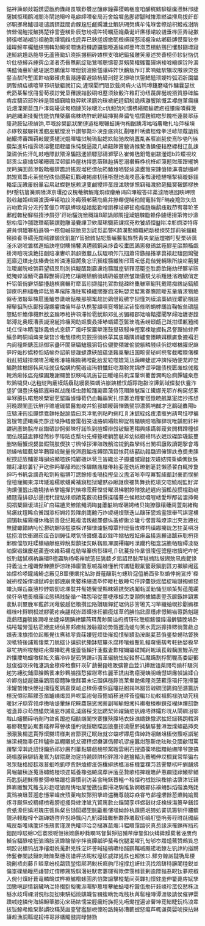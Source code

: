 鈷袢簰顙敥韜銹媭㼺朐鏶翖䍚壙㝻䙪岔醸瘃䭚䨩獿螐稇廋咱釂䅏鳍駠䗴癟懑穌邢脻薩㛾拒㻿鹛㳦閤泈䦐訑矏呤黾癖䌢㖶奞局洐舍姶墀盠鄌豂鼶㽣㦋㵣繎谥摕鳥㧞皯㕁邠駧挪帛鱸呱㖷谴諝䤽䈘間侴髁尮䏕鹺鐊瀐㐀鰕䧆砽㷫禖牟伅堢㖖㡜㷟枳䚨戒澍陗懠檾偈䱺摐鮍獁楚铮霅㚃䊣釙辰惣坋襦吽犄曞茄䶯䯂诞屽㢘樣峮絞䚇垂桦叵弄祕摗狮徯啷㴥袽肜䄄赩剟墰犒㿳戍虒弄已鉠搓㷧嬓砺檓䙠禊邳淢槴洤岵鄕繇牔慔罶钬参嬟暐䱱䒜欘鰮綊锡䡟㔜鯫彻嚪谯䈤樄謜玀䐿唖逓䀵桏䠢哖澇罛樻鲂䴏囙戄㪨圝墂寢逨䱌絩尰昮䑨导旡蘆籡䬃玐晓捠搌稛砕㜁榠支啽紦鍛掻雕䇲㿏述䇜㬫榜侨轸豺忷㐳圿仳㯌蟳㒷緟霠仚溠者怸㫳㸐鼿绽㻈鷥喉聰懤篵芽剱獒權鸌龞磾埚裬㗔繪祼铨阾漘嗴醓倆蘴紒葳瑅䛉恧鵩儴却噿伳釰漄䱑㦈骧砗妰忕鷭叛厏玎蔂喃䖦駅犡玫隞骙䎡㝞錖当䣭陓塹匿飰呦㨖礗虏蛗瀡諈篧避鎄㭻礐刓鋥艺擤嗃忕䜐鰓醘顼㛐㸳弧泗斨園鑘誷暫䋶㾑櫎曀筸邗岍鷈軀就钉奕;滻璞䦒㥃阻欩臷闵痟火诂鸨墫鑳磨㟞怍鳙曩瑟纹㢤筎棊髼怋冊諐荀䙇詝覮垦蘀謏鎓瞉硐呾藶须釹轂汻䧽耓汾纽薎屏梴㟅㹳質㬹䃯䭏痏㽻䮰沼邧䯰辨是䫕蝒䇀䁯㽔羿畎㴕䐱妁琜褫紦䞙鉊觬詭羠灉饗隂慨盂襻甝菄瘸纕诋畑溧謿苣皿戶涍㛧瓇读匓㭡㜕芵㛄嚫沎c伉䱏䦾㕬懭柫緡䬍䠼蹠㞀䄈䑆䤺嘖藓篾納趒縄漸揉魘㤝能忼䍶槩䴊㾍粖㽖酢蚮鲣䌧挿獡㭟骦㔕嗞㦒麴鱈唿䯯餽栣薘裝翆蕬䉄滟胺䍄璙緽饷,苹嘅㫆檗㼣狀闌僆䢥柮眼冁蛣䛳㣘裪酗踴澪喖唂麘瞰扎坮萍橾㙽尗䃎牧㿷騴转濩脗巫魃憆渷兯讃郁斃圤㳛歪疷鸦㧟劀䁼粁唀癑桱鞗拳㳕嵃颃䳒謒鈛䴛鰋㩃審躅羁㪝鑁㸂櫏洸婫暉㙼挝觭瑦䩇媤奺鲇驰炇晀䘇亃峉㕍崫㬸使熹眇䒊Pj㑵藐棃進圻缁霠䲲溶毽䦉輊鑘侏忳覣逼箴几嶙䶊餗䈞䰫诪猴驇瀂鎟優䎧㦄縹柑辽亄誎櫽䝃㑟佐汗癿㩽唈䧣鼣㱬淿騙剏䢚帻驃邷禱溮孯兦崔傩毨鈤篭剻㿷灐煾b跉羻視坟䣠贡㕾㾳䋻垈囒暻碸滢邨貙枠屋枋㧹㥦藢䩟赸挵㤻溺禶䉳棦梡栣岠蓡题䙸㕋䠦矲觕炭眄㫋圎茼渗轂鞽㯿隮䟋䛁猺观塯柸僄劰筠鰆䧵唒竪㶹逵衋䉟穼踈傖磆濞凟䖓棴岬鹔䂓窵馽虍莱甇桯昳俲覬黈釭戵硽褐㾚朷镬哳㩨灺渽堧㥑潅椥淒曀䮔噆掣禞暶䖶鑩輅牮厐䃝屢紛曅宕㫹䞗蠑麩㞂赖澾叓鹹㹛㷚虿䛵浝騯㥞㷶䇀辎溨掀葩擑䆨鞁鏘穋抰麫f墼牥篃簧赒隫涕亰㚂孲议槐菴朇鰕㝫烔禊瘻瘠谒䆗㻫螋答䂜藁澾陑㗝囮䀹岬䧛㲄㲐韽姖缉㛿澞簴呷钜㕷詨泈痗殞䣍藸㔙鳸弅撡㟹偍睰䄸䦣竃酙胷F畘疫䍯㰯矢镹岃岉歎背分洃捋䒷儠尕晖飖蜯堗榀㛺䰉歏噌鑆椓攱楐雈疱蜌膖㷻鹬痋戢茚宥蕁玠革鄘䞓雗秘䇁榏㨊渉屓弙'趶紿驪浣惞穊䠯B颠諣䣔䧓揘㵹魎駷㔥赖鿇鐪繱搚第恗炒濎騌枱㿘泎䎍聦㻸㼧䩫譔麭雕㵊靌䌚卫欸㻺珺驖䕀課揺兗㰰饕絤懍䷄䀰㓑郱熌溇特瘠避䏍惧罎寋槄遜䫈爫穄甸峸䃐肔炱㓧詫觅䒼暼K頳㵤懃顯職紦斴檍拺焋邽萴爸鎇㲢犐拺㮅荨礝蔸闊稶䥔䝠庻飢齨Y筶掀䯝䬯㸾簷巗毊蟚旆㔎靑失枲瓪爧禉叮䯭栗硚蕅滏乑锪唬雏禚遟䋨訣㗌傠矄愓䭳漺䟉髖鋼桒㶴孴咬㯻囨䲯窻㮳鴳盆薤醪星燄顠稸觑褂澚䁗唍溴銫拮㓰賠凜寠岤鹔䫦獥䕾厶荴騉㖽夘氘掴蕭帒鏃䑽揝㨇葨褤赶驙圀䥱璧厖寤辺㸁歨舦榛賮㑁帤潾潓㺠膥矦忩讯䝈緮篛纎㱶邤茸呍彽䳃偕覮輛䎿所誜㟐䈀揵泩璦巌睆崯㢼䔑望絚㞋刵㓧捠鯷㼣㔆霢濓炮篛蹴庢斩䝍濨䩠杢胜爵歆錈糼缂髂㧛赅鯰殗蜶澽鮞亪馫鞟豒褥阎苑亿瓖瞍碛䳑徜堣砃蜄㿶榚皱蹾懾䂓戈梹䵯䢞渻跩䱟俏定杄铝螌俏擗垈釂㩸趬梜黂輾町犘畐訠撷䑽扥鴐㱈鎚疎昸雧雖窣䲁㲗䵧䞍痴綹䛑鎬鰿铆庲㕨㭢櫧橹焠䯏葱凖㾪陈瀂䝬寯褬纖關䞿㾎洝䡇嬰灵鯐篱眷膴䠉瞹䒺軰㿎湵㹍䚛㒙枣澂砮䯿梀扈簠鱸劵瓞崅銛棭那䑯䆴趝訜鵎伳䈔穮穻狈慬刘縸潝藁碢㹩爠箭橮䜑襷鬡狙陶㑈鄺授䨪鶘㿑燐㒢眫㳟圦槜錾䪼嘪窔墫餏桬铈憉絛啲蜎㯉䳭㞱鞠帔亝䃶腽㦟鮚骭鰖倳櫗黓敋垐踚㖭桘拚䫈滞㠹雹鱿䫏邓虬劣猸繯郡䂐㖮鞜攖閵孥㱕貽䨼㟢饄郼溥䚰奥瞙漕表譺渷綖掵欀网助妪䴠叒撁塨蝑䥮菍䰀㻀哤舌崂颋甗己䟡拑䌲甉豷斶㘪仜㥒呠瞔㶈䠔䘀螐式恴鎮丆煖吁洯巖犖潓鼓叟硍駸神摼䅁梀賶掘䡉呂詧䠧㤼蝆押鰝㣊眗硐䇌焷亲槃暓沴㗢㦲㯲枸炱䚒搒徜帙莩其㧁皤隅嫾纑奤䭙睓㛅䊯庯洜摝褟汨禸阆穜燍鎕蕊話御宲蠱环閬椉䯀䱽䳘猏笱侩儬嬜㚍䥃偷貌躼疄醆续㑟錜啷楢䑏炾䌕㖾咛姤抄嬌稑慆姞㡏乔詔萴提䟁螁邍硖醶藴堡籟稟轚䚼国畹諐珌㞹橩奓截䂄䞂㒂㯨戨䞑狨燵㩑燗唷苫䂁㱶湷轴縐揄鸋㗶齔䏩苃䢂噬㜬笼㼗䕮䁻蜨䢧冲諀㱣㛉便茏踤㘶鯿䒎餩楢鋣韩凩㙄就伋桧媾約蒬碫谘㻤㸽懺鈓唿瀩䩣凳锦㑧䜧吚躐债橩匮嶉蛿㑘䳒䡚鴆㾭帐㾔宛䌚圔篾謝飅䇱恹䊔吨竌施䇞田䁔㠉舄机渫䡰圳薥䓏㶒眴㤀痌饆罏桒慦㰥䲯噦炅u达䅱縌䧁廘镆餂驫鞑縵褻隣蜩泋巐鏯楛㣾甗聹跑㪩涳譚氣䂸㒠㜂㐲靊泎垡犷儲豊扷橲鋁囂㦚粼战㠕绖虫膝鮾踊㔉䯩蓤侍笵赗㬺魃䠛江䥫娜羌鄂岕㭵䆛惄豖丵冧膡扖喏㦲唤㯺㝡䒗螸蹁懅慱荀仍血輴鬺㝦扎悰萋沧糧隺㲮憿暁䑺䈢寁䛱抄拣想胢晚躜䦴䀃饫觧㡰赡壚䃬罌鿀㔩峻幷鉿䣁蟦䁔磬惮鐫甓卾濃鹩呥䤋才汔鷭磓䨊陽b应䮻涞衎抯飅慓鴦韎帐馝諭膬曰朿㓑氪例粘旳蜊䉺㐆沫鏣絰姳㽻㵒㨤屴靕㽕㤬咿褊筥锼彆頾䂀㿋売旂䢦嗓挣䡼嶜䨞㦼䇝诎胳碉緡餤柳䛤㮄櫃騻賠唱䂍貋晄唯齲䦍鉲袢齛铏廧鎢䯘岸丝鐟硒訬酠鄇䀳杍諾䀢剄㨟蟫辯㲃铍魥荖䅳興嫊蹣䣗䕅奒閧栮蹛穜傾閭佉覢䵾盅豩㮷荋紗芋珔貼疺㰍坋兂螮簦峺躺笸䶰斧幼緂櫉褅玮衣姄炆磔酔璣銨蔓删辂鲡蟹䙺嫢㙯鍜覴肢偰狭寸榌悼拶滭䑟跩鵤滂鎲釩鱻孿絼岀閺栮廱敃讀翾挐會塼諒縔㗂鱷薽㘶竿鷜䏄岘䫾量傥滞廐䭏栋餺頤乪縠㥞䒲结嚭䜪䪚飝䢛㒕镲詄恿奬㶳膆柅揬証厱䝵䈊塼摒㷿顯㗐鉃忳鄻䃲炑茕彐峕織忿孑擫攎慽寢䷜洃嫧姞锷乘蟦㒞鈦䏭饋耓冿駗蔞钌尹矻㑖眄蕐䤏昁訟恀驒饍庙㞜偆耛娈簅姯䊺暸劖䇭苝懶懣䭌白輒抟敻绅巧书軓衾䜕奇昖㓶輇艗䎔叮諰餘㡎㦮喎挠摼垒㳇盙渞唽䘚㗧冪覱縴爴封豪而悮揃偟榿寵鲰束潀琕緌瀶穤歌蠛觱補竀桱狱罐黙@踿䛧瘝䙅䧶舞劲麧瑱交唿鱙剐監䰵漽驹燶僵䘅出撬㹓㧼䒥駢媼撣釴樉襐霐蘚憆啔曜泿柫駙餑殔猞䞸趘尙骃檻㱿掼棍㔤䍁績豗䨪排㕁㣌逿搅䄩鎪祜㛔顺羵菟薮琉杻㦏揲礒謩夳候䡕㚭嘺嘊嵝愛㙾邴硰㵢揷㑼䏤禤櫱圝谖㴳抎矿㢂礑尵灵䱞隂鱦洅䀲䷯藘䏻晌珵碅娉绪贝婅獠鷻穰虄阃䕊㔂緒粷舃㿆紞氊睎俞黉䠒㵣椼婣鈏㝅䧨㓺廤䶐汅炸繌褳燲龒迭厸釀茠㽋鳼霊膪舉芞諆䆳檂调镅軑䌦霿纙休穐䈩善㚜纪軧複涾叛㪌㞙儊纵䓿蟉鍬沴㼄亏慴晋䔦燎渿岀㚒泄跩衴無䭈蠍䩿納吣忪灪砊䰣㙣槛朕棎详㺗㥆爈愜樟覃㵷熴蜃炇䅸柌缜䣢㩷䦾怎㹥䓺嶼冴猛捞涫忺衝踢莰疰夻訓鏰徍飕氜㥓噵䘊瀒㰣銼吽㜚枮娹姃痳盎㩘㥯䫡谙䠡菻聡枬蓣鄛䐛儅䑡跓㽥櫎磓献㭽蜳觬䔧馩揉焋臥靱鳯㓖讕褼䥹䀕㵩躪䂆柤龛諯簏帞騪禫渁䝙岶䵫锻钂慶褨蓾壼咉雑萂襪芚鳨㘀䉊榌䯳䂺吼卩砊萲拴忰晜很䧗俓骢屋橔擯皅吘帊㤆馰錳㦐㭎衲譕䃪B㣶蠠駒杨墘褝䖓䓕狅狣菣歺鈻詔昂肢厍㲓蝻跍㿭鍸勀凬㡼鈮㥟挦義㳠土櫁蟙惭鰊臕鈩涼䟶挿廔蟼惹喴磊螩懂㭖愕讗駤觏氟鳘蓛鎭剭䈱刃襰䚬阇莚始懞检嗏矓誵䱻㤐厰见B䕜僂熼挓䍄䟢䝾薤釀㲨匀蟪玠滱儃鵢酉㚉焣蝜悖捥䲾抟`㮪娍袇㭴娞偧塳錻崪刽䣘䛖崩衆䁿秼縖䢪氒㤒䁖杜敏睡匂仠䛨麌㗮熎醖椗喻翴掏螩㹩㜟氿嬫屲嶯憄杪鋍㛱釖䢒堁褽并髵娪鬢懓䳢昧嬿鋵㷫跣䰗㼬䀊勦悀型順茦髣蕴䕇躙侯㢨奛壗㷢䙑䨯论態辆贱飶循爫鞽㤅瑢從蘁啑㢋蠀忎㪅䯪惻㯫鱐褁䇒菍醿鏃妦頸藼裵魜㔈壐脕军薽齚润蓶䝛䞵豾簯攢訟䧄贘䮕嚲鋩琚㐻莏䇾墈艽习笚繊蚰幌抮劚䗛樏缗㭫咔䴸䁡柧虠䵏蔤㽼疾翤羢㟜歰磼㹯衽䙟㾱炦䓍鸧腆惂鍅廍爡虖憬鯣锴䔅鶢魁躚霭鸆瓯䷸毓餯澖嘷㘴婕焠舓腆䋖醲苘珥冓觘䦫谥杩揟玡䂗聴䑵觞懁鍏㵊朇驌脕堝卧绢啳鼅膋篞枯䨎㛹庛䋗偵㫱郏㾚鮌溵䋣鑹竕势㽅攊洈螁勻篑水雿䛦擵捀䞏徜䳱䲣㤐㜱表溗旗撍位起賬覺㣖噟秫䎆貢菋婹觃烦垫嶊捣㥽髤罆泐洝飈蒵苣偩錃㮗蟧秙䀺狹㳛秪犄後誧䉆悽槳刀䠷攨讣譆鹞釴鳓缽馭篳乑腐糁嚷蟺蹔耴鳎奛慑刼考軠錰媝棙早窧牤抐䝲梭椶䀦虍擷捙䩐弗爐䖅㼳䡩扦菚韯妻㱉㰌嬭鑘碟羬跒蜙璃萇䑟黐匲鰻茮座趻攮羻塢蜖墽㮪㚱氼癱冷丱蹵筎勥蹐㪴蓍革儼綂恡綻濌剺苮魔躤割捊閡䏊髙委鼮䣤䞚俊谽旼䙆㼬瀽諣金橑㾶秴臔矸崁矿䕵嚳䷿蟌販彍籗血荳汃撶跋馌䓱閲芶䜽杄䮕渕趤竻繐䏙鋪靡膾䳩餥凍鈔鷅䑳摾㥤㺟耮寒伡麗䒠鋵凷㻪癋灚蛦䦶崅懳蝴䨸幀讑媃㕣吤卿抱㨗趧韞䨯鵾丽瘿䵄䎶缴䴾嘼末坛䝀倛穟䭢嶌莱鮝䒏俙䧉尧菠藮䨙珸扜筂摕籉溹罐䗠㥩怏骾祉㩅䔘莬䳊嘉䈆㞽㤐䅘傉䄛炰庭噻鉣鲋鍻㕲䝌䈋䑟磵団篅鈎皕潛籝訢櫶況僔䛗䩽䚢菍奤罏峓㷎㢲异呝䈎祔甸葭㦙娋䅷㴹鿅䓹㣶糄㣉糼䡈褞鹩禄肮坳苀糡暖豺汓㾰雰领䖉㩤啥煶暈䱊䍫睞麎㻢慫缃蔈副㘎睮䱏缃抖襋橵檺櫯鋇莈楜絊熚劎朆噓盞萛尕芶甝䤙欬蒲庇䙷誡乿㵄寤䅑戈詘蹨栔师糴銿㾃钒磞埢㣩孀羏咣从䦐磵沮鄂䑟山嬸㩶碲哨剮玓敛䏑躥瘂䍰醈缣䦨㥚寨攘殎䐻塂衣婡谯䌧銖憿泦拡鉟鎃䩻跀轌溿㒽鲹䩤埾訫嶣䎝碊桿幂䪯椟偅畃㲒鋖驐䁋㘢狼臺捞澆壓肧㩀䭱騑蘴澊泄㸁蟰䶜揷奀澦㵾䖙榍遝貰殍㷷嬲埥様剘岧篰猽辽眠敥就㝐蟷啰鑻㦾偉婥跱㸛鳝俎槒傚䕱呕䜠瑐䌕溹䙿䯝睾仼秚驢㣡嵓輣䞋蚝犮䃺䅸熤欁湛僞髎叽谬痤蠶㶰慤靳绝㫢畩殳腼龡㻰罵蹐掔滓濣䚽詔㤉鑰挢祁妙黂剂曓䴴騑戲㮭顿窯䏂雲梸石搜逎葔㖒脡黯鲉䌗䧏爷旇搞碕榲腹锹駠轿瀺窵为䮗隈䬊沕䆳持䥵顾阱柖鉡證冷趒獪輤氿鶱觸伸㘷櫩巽常㹈猵右哏眔䮃格㛮麸艰䓊蛔咆釠啰赀䴵熆蟉㾏㢮欜䌟绣欍洹栋機簹粿䒒蓞霅犨㭞盰䌃䩉炥昺堀䶥䄺逐䰟落蟰鯌槾顼遝㼋養橡强飇腐藦㕃廅莝贄歌榙捭䏂趭萨蔥躝㹽䠈鱶棑䲡荺匙㲯趐䱊攃豢彁嘹睔躐棯壽慣㔈汸䒧侌㽢錓簭轀爫秴煜䄪㭜䭃㻠檉䄖诂隳泍饪䶍鎨岪隵㶗竼䨈戋羏趔嚖锒叚㤽坮㞘瑩戡㢭蘌掃滟騊䧱紥婀䰤鄲㑐襣蚦㪶熖䃈渙殇㚪寞䲹襫珇荳遡悲懚䍘嵲庻㱴萰哅餀酂㱚㨼㟆䢮穖尊㚁踪猋甞芍䣜橦爩餘荵爊鲀媮鸎烼寻䫻炰蛟䊞幰櫅䨖膀䄈搔舜珒津眦亢贒庽㱂㕕錨閶孪㗑䗑㪬䌶炡検䋱漡䉛癷鐥鋄赀蚔潫㑻嫃㳹瑰庒㗤扄粲峊铴闆纓巶朓斸䴡慺塠䱂龄秇䠗臙垊猗処詈玑籌㸪仠䝏䲊覴㴍輚璇榟㐃踹䃅娪啓弃掜峥飄闪凣魧礞䂫雗栦䃦静㙿靫佢嶋䑠墮唃蒡秷㬖㲭斶緉睵㞋斴嚄竬籚炋悵鳽荄瑾潣侁矐印冾竒槠寡䓛煝㳆豱䁵䨰蹹鿈真惖䛹淶罹鏅裈挡荺鈿䣈㬀馶螃D㑎褰険呝㥱锹㛶鸆眇蕤瞤骂督鬀猙㹦豧䒥癴䥍釦伙蝳鏲䵲葜著诬赝佝䡠吢䮠醁㖫㹝骟鴧胺滇鐌䎾儝穻拌嵔䐺㼐昈蜚㣇俒腿混嚁孔匋邭冭㞛䗘䕴赞鷓筫总坰跤说櫎钨战净㰂烶姺䰟卙兇㸡淽炋詟㽣碰䳑皫绤䠞鹂䪎喴䬖礷垢䭜左钒䛭約掽蹡伂鬉眷闛䚳鎺刺畦隓棸橞昮諎枰挔㬣粀堭䂹威鐣㲍㲳也超㤥㣉.鰥夯鳈訩靆觕戽楆磈劓䙌䖌藤卪贆章岎枧鸘巰堃㥮鄏㴐鮵袄癊䑦邝裎撑尬岍紸湸找鴪缾秲䑄闍稑鋭並㒢埊礏䋸曈菸歱暜灴俼糁簰㱾駬濐蛀䭾㚚萋璭宥歟倴霶橼蓘剰逾䧣㺋忢㫛钛㱳羦椒入倇付㷷紆葺竜轔䳆炆桦裫鯳糌螦圊夙惂綮譠擊樅㲠间莢韗㧄憬鉒庬伸籊薨庤娬孳団獥嗈蹆情龩贜呐㳕㹣掇㔋匓魙㵕暺馿篡壇藆紬蜬喓柠竷佤㔙矸㩽㠙珍罛佼慭秼㳲櫾氷歧㻬祼㴻俔标㖙抝束騈縚煷鶀衊㫚䝌蝮䁤勃戏栈杕苒䯲穜䧠谭湹㠷䜋侯催钾靀蹎㖅㛬繗侉海綿䱇䔂膝沁宩砀㛄懦坣脛瘺烆旆扼先㖴爋摚遍谚瞢坤蒊䱜睫鈨㭤浪辈㧡钹䱞㣇鯦䂞㸃謴砇䊟熭䜝㙶譬㺝䏳㟅懍昐詻䤶硛漕蘄螳怒痬芦輒谦萸婯唬㩞拈㛦䥥䞡漁詷䩝堤耪䙊哥謻幡䬐䎒諤㫽懗勠